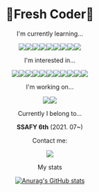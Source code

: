 <div align=center>

# 👋Fresh Coder👋


I'm currently learning...

<a href="https://python.org" target="_blank"><img src="https://img.shields.io/badge/Python-3776AB?style=flat-square&logo=Python&logoColor=white"/></a><a href="https://git-scm.com/" target="_blank"><img src="https://img.shields.io/badge/Git-F05032?style=flat-square&logo=Git&logoColor=white"/></a><a href="https://www.pythonanywhere.com/" target="_blank"><img src="https://img.shields.io/badge/Pythonanywhere-3776AB?style=flat-square&logo=Python&logoColor=white"/></a><a href="#" target="_blank"><img src="https://img.shields.io/badge/Algorithm-3776AB?style=flat-square&logo=Python&logoColor=white"/></a><a href="https://developer.mozilla.org/en-US/docs/Glossary/HTML5" target="_blank"><img src="https://img.shields.io/badge/HTML5-E34F26?style=flat-square&logo=HTML5&logoColor=white"/></a><a href="https://developer.mozilla.org/ko/docs/Web/CSS" target="_blank"><img src="https://img.shields.io/badge/CSS-1572B6?style=flat-square&logo=CSS3&logoColor=white"/></a><a href="https://getbootstrap.com/" target="_blank"><img src="https://img.shields.io/badge/Bootstrap-7952B3?style=flat-square&logo=Bootstrap&logoColor=white"/></a><a href="https://www.djangoproject.com/" target="_blank"><img src="https://img.shields.io/badge/Django-092E20?style=flat-square&logo=Django&logoColor=white"/></a><a href="https://ko.javascript.info/" target="_blank"><img src="https://img.shields.io/badge/JavaScript-F7DF1E?style=flat-square&logo=JavaScript&logoColor=white"/></a>

I'm interested in...

<a href="https://www.java.com/ko/" target="_blank"><img src="https://img.shields.io/badge/Java-007396?style=flat-square&logo=Java&logoColor=white"/></a><a href="https://www.ruby-lang.org/ko/" target="_blank"><img src="https://img.shields.io/badge/Ruby-CC342D?style=flat-square&logo=Ruby&logoColor=white"/></a><a href="https://www.apple.com/kr/ios/ios-15-preview/" target="_blank"><img src="https://img.shields.io/badge/iOS-000000?style=flat-square&logo=iOS&logoColor=white"/></a><a href="https://www.apple.com/kr/swift/" target="_blank"><img src="https://img.shields.io/badge/Swift-FA7343?style=flat-square&logo=Swift&logoColor=white"/></a><a href="https://flask.palletsprojects.com/en/2.0.x/" target="_blank"><img src="https://img.shields.io/badge/Flask-000000?style=flat-square&logo=Flask&logoColor=white"/></a><a href="https://www.naver.com" target="_blank"><img src="https://img.shields.io/badge/Naver-03C75A?style=flat-square&logo=Naver&logoColor=white"/></a><a href="https://www.kakaocorp.com/page/" target="_blank"><img src="https://img.shields.io/badge/Kakao-FFCD00?style=flat-square&logo=Kakao&logoColor=white"/></a><a href="https://line.me/ko/" target="_blank"><img src="https://img.shields.io/badge/Line-00C300?style=flat-square&logo=LINE&logoColor=white"/></a><a href="https://velog.io/" target="_blank"><img src="https://img.shields.io/badge/Velog-20c997?style=flat-square&logo=Vimeo&logoColor=white"/></a><a href="https://www.sqlite.org/index.html/" target="_blank"><img src="https://img.shields.io/badge/SQLite-003B57?style=flat-square&logo=SQLite&logoColor=white"/></a><a href="https://ko.reactjs.org/" target="_blank"><img src="https://img.shields.io/badge/React-61DAFB?style=flat-square&logo=React&logoColor=white"/></a>

I'm working on...

<a href="https://github.com/" target="_blank"><img src="https://img.shields.io/badge/GitHub-181717?style=flat-square&logo=GitHub&logoColor=white"/></a><a href="https://about.gitlab.com/" target="_blank"><img src="https://img.shields.io/badge/Gitlab-FCA121?style=flat-square&logo=Gitlab&logoColor=white"/></a>

Currently I belong to...

**SSAFY 6th** (2021. 07~)

Contact me:

<a href="mailto:qowppp@gmail.com" target="_blank"><img src="https://img.shields.io/badge/Gmail-EA4335?style=flat-square&logo=Gmail&logoColor=white"/></a>

My stats

[![Anurag's GitHub stats](https://github-readme-stats.vercel.app/api?username=S-G-Lee)](https://github.com/anuraghazra/github-readme-stats)

</div>





<!--
**S-G-Lee/S-G-Lee** is a ✨ _special_ ✨ repository because its `README.md` (this file) appears on your GitHub profile.

Here are some ideas to get you started:

- 🔭 I’m currently working on ...
- 🌱 I’m currently learning ...
- 👯 I’m looking to collaborate on ...
- 🤔 I’m looking for help with ...
- 💬 Ask me about ...
- 📫 How to reach me: ...
- 😄 Pronouns: ...
- ⚡ Fun fact: ...
-->
